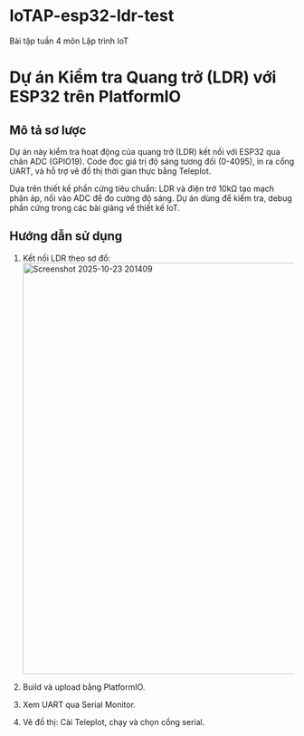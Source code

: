 # IoTAP-esp32-ldr-test
Bài tập tuần 4 môn Lập trình IoT

# Dự án Kiểm tra Quang trở (LDR) với ESP32 trên PlatformIO

## Mô tả sơ lược
Dự án này kiểm tra hoạt động của quang trở (LDR) kết nối với ESP32 qua chân ADC (GPIO19). Code đọc giá trị độ sáng tương đối (0-4095), in ra cổng UART, và hỗ trợ vẽ đồ thị thời gian thực bằng Teleplot.

Dựa trên thiết kế phần cứng tiêu chuẩn: LDR và điện trở 10kΩ tạo mạch phân áp, nối vào ADC để đo cường độ sáng. Dự án dùng để kiểm tra, debug phần cứng trong các bài giảng về thiết kế IoT.

## Hướng dẫn sử dụng
1. Kết nối LDR theo sơ đồ:
   <img width="795" height="727" alt="Screenshot 2025-10-23 201409" src="https://github.com/user-attachments/assets/6b94f3ec-53f6-464c-a4bf-1b29a1e296f0" />
   
3. Build và upload bằng PlatformIO.
4. Xem UART qua Serial Monitor.
5. Vẽ đồ thị: Cài Teleplot, chạy và chọn cổng serial.
